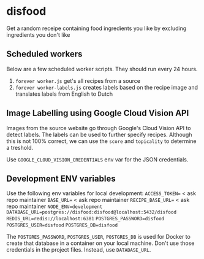 # disfood
Get a random receipe containing food ingredients you like by excluding ingredients you don't like

## Scheduled workers
Below are a few scheduled worker scripts. They should run every 24 hours.
1. `forever worker.js` get's all recipes from a source
2. `forever worker-labels.js` creates labels based on the recipe image and translates labels from English to Dutch

## Image Labelling using Google Cloud Vision API
Images from the source website go through Google's Cloud Vision API to detect labels. The labels can be used to further specify recipes. Although this is not 100% correct, we can use the `score` and `topicality` to determine a treshold.

Use `GOOGLE_CLOUD_VISION_CREDENTIALS` env var for the JSON credentials.

## Development ENV variables
Use the following env variables for local development:
`ACCESS_TOKEN=` < ask repo maintainer
`BASE_URL=` < ask repo maintainer
`RECIPE_BASE_URL=` < ask repo maintainer
`NODE_ENV=development`
`DATABASE_URL=postgres://disfood:disfood@localhost:5432/disfood`
`REDIS_URL=redis://localhost:6381`
`POSTGRES_PASSWORD=disfood`
`POSTGRES_USER=disfood`
`POSTGRES_DB=disfood`

The `POSTGRES_PASSWORD`, `POSTGRES_USER`, `POSTGRES_DB` is used for Docker to create that database in a container on your local machine. Don't use those credentials in the project files. Instead, use `DATABASE_URL`.

